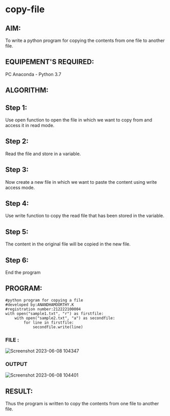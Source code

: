 # copy-file
## AIM:
To write a python program for copying the contents from one file to another file.
## EQUIPEMENT'S REQUIRED: 
PC
Anaconda - Python 3.7
## ALGORITHM: 
## Step 1:
Use open function to open the file in which we want to copy from and access it in read mode.

## Step 2:
Read the file and store in a variable.

## Step 3:
Now create a new file in which we want to paste the content using write access mode.

## Step 4:
Use write function to copy the read file that has been stored in the variable.

## Step 5:
The content in the original file will be copied in the new file.

## Step 6:
End the program
## PROGRAM:
```
#python program for copying a file
#developed by:ANANDHAMOORTHY.K
#registration number:212222100004
with open("sample1.txt", "r") as firstfile:
    with open("sample2.txt", "a") as secondfile:
        for line in firstfile:
            secondfile.write(line)  
```
### FILE :
![Screenshot 2023-06-08 104347](https://github.com/AnandhamoorthyKarthikeyan/copy-file/assets/119475998/977f31e3-5bd8-4899-b9f2-e9e6ae9b4f5c)

### OUTPUT
![Screenshot 2023-06-08 104401](https://github.com/AnandhamoorthyKarthikeyan/copy-file/assets/119475998/53bc41f7-5eec-41dd-a08f-f70d1fb1579d)




## RESULT:
Thus the program is written to copy the contents from one file to another file.
